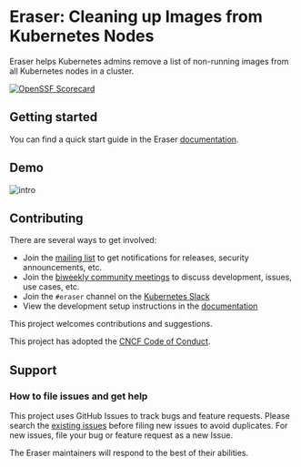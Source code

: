 # Eraser: Cleaning up Images from Kubernetes Nodes

Eraser helps Kubernetes admins remove a list of non-running images from all Kubernetes nodes in a cluster.

[![OpenSSF Scorecard](https://api.securityscorecards.dev/projects/github.com/eraser-dev/eraser/badge)](https://api.securityscorecards.dev/projects/github.com/eraser-dev/eraser)

## Getting started

You can find a quick start guide in the Eraser [documentation](https://azure.github.io/eraser/docs/quick-start).

## Demo

![intro](demo/demo.gif)

## Contributing

There are several ways to get involved:

- Join the [mailing list](https://groups.google.com/u/1/g/eraser-dev) to get notifications for releases, security announcements, etc.
- Join the [biweekly community meetings](https://docs.google.com/document/d/1Sj5u47K3WUGYNPmQHGFpb52auqZb1FxSlWAQnPADhWI/edit) to discuss development, issues, use cases, etc.
- Join the `#eraser` channel on the [Kubernetes Slack](https://kubernetes.slack.com/archives/C03Q8KV8YQ4)
- View the development setup instructions in the [documentation](https://azure.github.io/eraser/docs/setup)

This project welcomes contributions and suggestions.

This project has adopted the [CNCF Code of Conduct](https://github.com/cncf/foundation/blob/main/code-of-conduct.md).

## Support

### How to file issues and get help

This project uses GitHub Issues to track bugs and feature requests. Please search the [existing issues](https://github.com/eraser-dev/eraser/issues) before filing new issues to avoid duplicates. For new issues, file your bug or feature request as a new Issue.

The Eraser maintainers will respond to the best of their abilities.